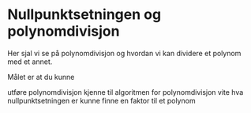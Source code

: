 # Nullpunktsetningen og polynomdivisjon


Her sjal vi se på polynomdivisjon og hvordan vi kan dividere et polynom med et annet. 

Målet er at du kunne

utføre polynomdivisjon
kjenne til algoritmen for polynomdivisjon
vite hva nullpunktsetningen er
kunne finne en faktor til et polynom